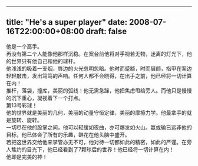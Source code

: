 
---
title: "He's a super player"
date: 2008-07-16T22:00:00+08:00
draft: false
---

他是一个高手。
<br>再没有第二个人能像他那样沉稳。在案台前他将对手视若无物，迷离的灯光下，他的世界只有他自己和他的球杆。
<br>他浅浅的吸着一支烟，唇边的火光忽明忽暗。他时而蹙额，时而展颜，指甲在案边轻轻敲击，发出笃笃的声响。任何人都不会晓得，在出手之前，他已经将一切计算在内！
<br>推杆，落袋，撞库，美丽的弧线！他无需急躁，他把焦虑甩给旁人。而他只是慢慢的沉下重心，凝视着下一个打点。
<br>第13号彩球！
<br>他的世界就是美丽的几何，美丽的动量守恒定律，美丽的摩擦力学。他最拿手的就是旋转、旋转。
<br>一切尽在他的股掌之间，他可以轻缓如夜曲，亦可爆发如火山。赢或输已远非他的目标，他已体会了所有的乐趣，鲜花在他头脑中盛开。
<br>若把这世界交给他来掌管亦无不可，他对待一切都如此的精密，如此的严谨。在旁人焦灼的目光下，他已经看到了7颗球后的世界！他已经将一切计算在内！
<br>他即是完美的神！
<br> 

